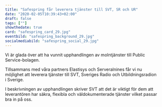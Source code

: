 ```yaml
---
title: "Safespring får leverera tjänster till SVT, SR och UR"
date: "2020-02-05T10:39:43+02:00"
draft: false
tags: [""]
showthedate: true
card: "safespring_card_29.jpg"
eventbild: "safespring_background_29.jpg"
socialmediabild: "safespring_social_29.jpg"
---
```


<div class="ingress"><p>Vi är glada över att ha vunnit upphandlingen av molntjänster till Public Service-bolagen. </p></div>

Tillsammans med våra partners Elastisys och Serveralnines får vi nu möjlighet att leverera tjänster till SVT, Sveriges Radio och Utbildningsradion i Sverige.

I beskrivningen av upphandlingen skriver SVT att det är viktigt för dem att leverantören har säkra, flexibla och väldokumenterade tjänster vilket passar bra in på oss.
